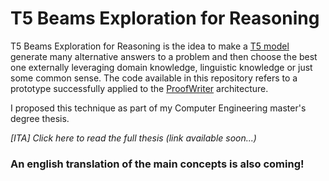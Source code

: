 # T5 Beams Exploration for Reasoning

T5 Beams Exploration for Reasoning is the idea to make a [T5 model](https://arxiv.org/pdf/1910.10683.pdf) generate many alternative answers to a problem and then choose the best one externally leveraging domain knowledge, linguistic knowledge or just some common sense. The code available in this repository refers to a prototype successfully applied to the [ProofWriter](https://arxiv.org/pdf/2012.13048.pdf) architecture.

I proposed this technique as part of my Computer Engineering master's degree thesis. 

_[ITA] Click here to read the full thesis (link available soon...)_

### An english translation of the main concepts is also coming!

